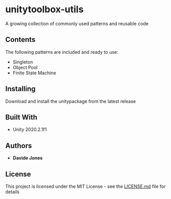 # unitytoolbox-utils

A growing collection of commonly used patterns and reusable code

## Contents

The following patterns are included and ready to use:
- Singleton
- Object Pool
- Finite State Machine

## Installing

Download and install the unitypackage from the latest release

## Built With

* Unity 2020.2.1f1

## Authors

* **Davide Jones**

## License

This project is licensed under the MIT License - see the [LICENSE.md](LICENSE.md) file for details
